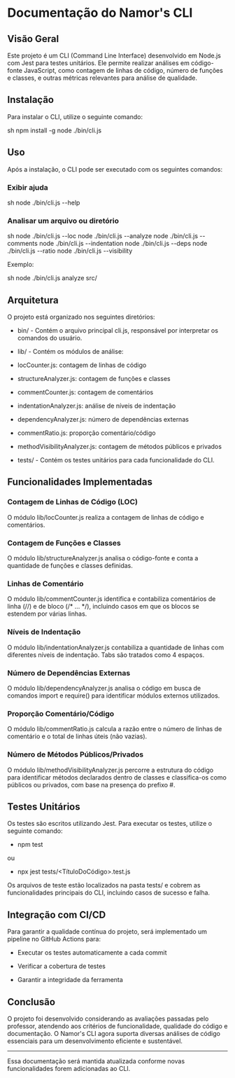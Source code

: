 # Documentação do Namor's CLI

## Visão Geral

Este projeto é um CLI (Command Line Interface) desenvolvido em Node.js com Jest para testes unitários. Ele permite realizar análises em código-fonte JavaScript, como contagem de linhas de código, número de funções e classes, e outras métricas relevantes para análise de qualidade.

## Instalação

Para instalar o CLI, utilize o seguinte comando:

sh
npm install -g node ./bin/cli.js


## Uso

Após a instalação, o CLI pode ser executado com os seguintes comandos:

### Exibir ajuda

sh
node ./bin/cli.js --help <caminho>


### Analisar um arquivo ou diretório

sh
node ./bin/cli.js --loc <caminho>
node ./bin/cli.js --analyze <caminho>
node ./bin/cli.js --comments <caminho>
node ./bin/cli.js --indentation <caminho>
node ./bin/cli.js --deps <caminho>
node ./bin/cli.js --ratio <caminho>
node ./bin/cli.js --visibility <caminho>


Exemplo:

sh
node ./bin/cli.js analyze src/


## Arquitetura

O projeto está organizado nos seguintes diretórios:

- bin/ - Contém o arquivo principal cli.js, responsável por interpretar os comandos do usuário.

- lib/ - Contém os módulos de análise:

- locCounter.js: contagem de linhas de código

- structureAnalyzer.js: contagem de funções e classes

- commentCounter.js: contagem de comentários

- indentationAnalyzer.js: análise de níveis de indentação

- dependencyAnalyzer.js: número de dependências externas

- commentRatio.js: proporção comentário/código

- methodVisibilityAnalyzer.js: contagem de métodos públicos e privados

- tests/ - Contém os testes unitários para cada funcionalidade do CLI.

## Funcionalidades Implementadas

### Contagem de Linhas de Código (LOC)

O módulo lib/locCounter.js realiza a contagem de linhas de código e comentários.

### Contagem de Funções e Classes

O módulo lib/structureAnalyzer.js analisa o código-fonte e conta a quantidade de funções e classes definidas.

### Linhas de Comentário

O módulo lib/commentCounter.js identifica e contabiliza comentários de linha (//) e de bloco (/* ... */), incluindo casos em que os blocos se estendem por várias linhas.

### Níveis de Indentação

O módulo lib/indentationAnalyzer.js contabiliza a quantidade de linhas com diferentes níveis de indentação. Tabs são tratados como 4 espaços.

### Número de Dependências Externas

O módulo lib/dependencyAnalyzer.js analisa o código em busca de comandos import e require() para identificar módulos externos utilizados.

### Proporção Comentário/Código

O módulo lib/commentRatio.js calcula a razão entre o número de linhas de comentário e o total de linhas úteis (não vazias).

### Número de Métodos Públicos/Privados

O módulo lib/methodVisibilityAnalyzer.js percorre a estrutura do código para identificar métodos declarados dentro de classes e classifica-os como públicos ou privados, com base na presença do prefixo #.

## Testes Unitários

Os testes são escritos utilizando Jest. Para executar os testes, utilize o seguinte comando:

 - npm test

ou

 - npx jest tests/<TítuloDoCódigo>.test.js

Os arquivos de teste estão localizados na pasta tests/ e cobrem as funcionalidades principais do CLI, incluindo casos de sucesso e falha.

## Integração com CI/CD

Para garantir a qualidade contínua do projeto, será implementado um pipeline no GitHub Actions para:

 - Executar os testes automaticamente a cada commit

 - Verificar a cobertura de testes

 - Garantir a integridade da ferramenta

## Conclusão

O projeto foi desenvolvido considerando as avaliações passadas pelo professor, atendendo aos critérios de funcionalidade, qualidade do código e documentação. O Namor's CLI agora suporta diversas análises de código essenciais para um desenvolvimento eficiente e sustentável.

---

Essa documentação será mantida atualizada conforme novas funcionalidades forem adicionadas ao CLI.